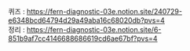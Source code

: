 퀴즈 : https://fern-diagnostic-03e.notion.site/240729-e6348bcd64794d29a49aba16c68020db?pvs=4
<br>
정리 : https://fern-diagnostic-03e.notion.site/6-851b9af7cc4146688686619cd6ae67bf?pvs=4